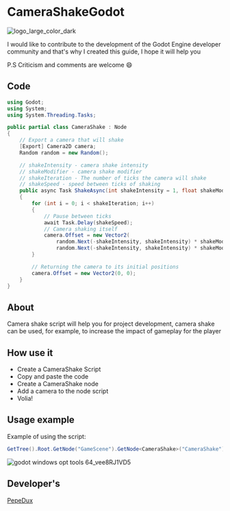 # CameraShakeGodot

![logo_large_color_dark](https://github.com/PepeDux/CameraShakeGodot/assets/108129196/95af0dd8-c6d7-47ce-934c-eb34fd2e9122)

I would like to contribute to the development of the Godot Engine developer community and that's why I created this guide, I hope it will help you

P.S Criticism and comments are welcome 😄

## Code

```c#
using Godot;
using System;
using System.Threading.Tasks;

public partial class CameraShake : Node
{
    // Export a camera that will shake
    [Export] Camera2D camera;
    Random random = new Random();

    // shakeIntensity - camera shake intensity
    // shakeModifier - camera shake modifier
    // shakeIteration - The number of ticks the camera will shake
    // shakeSpeed - speed between ticks of shaking
    public async Task ShakeAsync(int shakeIntensity = 1, float shakeModifier = 1, int shakeIteration = 10, int shakeSpeed = 10)
    {
        for (int i = 0; i < shakeIteration; i++)
        {
            // Pause between ticks
            await Task.Delay(shakeSpeed);
            // Camera shaking itself
            camera.Offset = new Vector2(
                random.Next(-shakeIntensity, shakeIntensity) * shakeModifier,  // Shaking by X coordinate
                random.Next(-shakeIntensity, shakeIntensity) * shakeModifier); // Shaking by Y coordinate
        }

        // Returning the camera to its initial positions
        camera.Offset = new Vector2(0, 0);
    }
}
```

## About

Camera shake script will help you for project development, camera shake can be used, for example, to increase the impact of gameplay for the player

## How use it

+ Create a CameraShake Script
+ Copy and paste the code
+ Create a CameraShake node
+ Add a camera to the node script
+ Volia!

## Usage example

Example of using the script:

```c#
GetTree().Root.GetNode("GameScene").GetNode<CameraShake>("CameraShake").ShakeAsync(1, 1, 15, 10); 
```

![godot windows opt tools 64_vee8RJ1VD5](https://github.com/PepeDux/CameraShakeGodot/assets/108129196/db9bf011-f02a-4584-af91-e342af35dc03)


## Developer's
[PepeDux](https://github.com/PepeDux)
